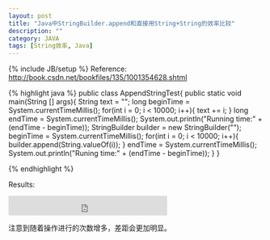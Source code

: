 ```yaml
---
layout: post
title: "Java中StringBuilder.append和直接用String+String的效率比较"
description: ""
category: JAVA
tags: [String效率, Java]
---
```

{% include JB/setup %}
Reference: http://book.csdn.net/bookfiles/135/1001354628.shtml

{% highlight java %}
public class AppendStringTest{
		public static void main(String [] args){
				String text = "";
				long beginTime = System.currentTimeMillis();
				for(int i = 0; i < 10000; i++){
						text += i;
					}
				long endTime = System.currentTimeMillis();
				System.out.println("Running time:" + (endTime - beginTime));
				StringBuilder builder = new StringBuilder("");
				beginTime = System.currentTimeMillis();
				for(int i = 0; i < 10000; i++){
						builder.append(String.valueOf(i));
					}
				endTime = System.currentTimeMillis();
				System.out.println("Runing time:" + (endTime - beginTime));
			}
	} 

 {% endhighlight %}

Results:

<iframe src="https://skydrive.live.com/embed?cid=90ABA068241662DC&resid=90ABA068241662DC%21141&authkey=AOFZi-NgEveWHDM" width="314" height="39" frameborder="0" scrolling="no"></iframe>

注意到随着操作进行的次数增多，差距会更加明显。
